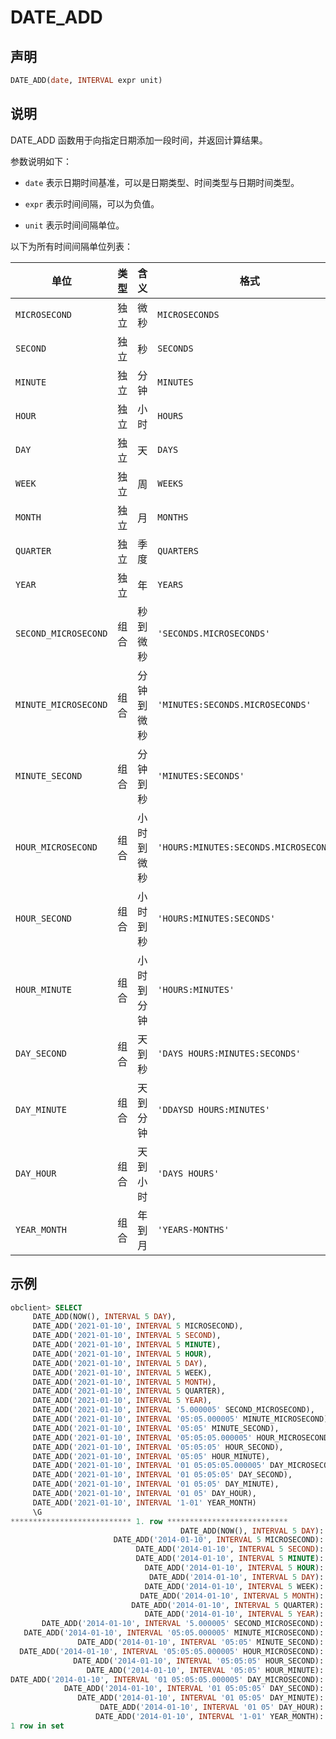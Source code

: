 DATE_ADD 
=============================



声明 
-----------------------

```sql
DATE_ADD(date, INTERVAL expr unit)
```



说明 
-----------------------

DATE_ADD 函数用于向指定日期添加一段时间，并返回计算结果。

参数说明如下：

* `date` 表示日期时间基准，可以是日期类型、时间类型与日期时间类型。

  

* `expr` 表示时间间隔，可以为负值。

  

* `unit` 表示时间间隔单位。

  




以下为所有时间间隔单位列表：


|          单位          | 类型 |  含义   |                   格式                   |
|----------------------|----|-------|----------------------------------------|
| `MICROSECOND`        | 独立 | 微秒    | `MICROSECONDS`                         |
| `SECOND`             | 独立 | 秒     | `SECONDS`                              |
| `MINUTE`             | 独立 | 分钟    | `MINUTES`                              |
| `HOUR`               | 独立 | 小时    | `HOURS`                                |
| `DAY`                | 独立 | 天     | `DAYS`                                 |
| `WEEK`               | 独立 | 周     | `WEEKS`                                |
| `MONTH`              | 独立 | 月     | `MONTHS`                               |
| `QUARTER`            | 独立 | 季度    | `QUARTERS`                             |
| `YEAR`               | 独立 | 年     | `YEARS`                                |
| `SECOND_MICROSECOND` | 组合 | 秒到微秒  | `'SECONDS.MICROSECONDS'`               |
| `MINUTE_MICROSECOND` | 组合 | 分钟到微秒 | `'MINUTES:SECONDS.MICROSECONDS'`       |
| `MINUTE_SECOND`      | 组合 | 分钟到秒  | `'MINUTES:SECONDS'`                    |
| `HOUR_MICROSECOND`   | 组合 | 小时到微秒 | `'HOURS:MINUTES:SECONDS.MICROSECONDS'` |
| `HOUR_SECOND`        | 组合 | 小时到秒  | `'HOURS:MINUTES:SECONDS'`              |
| `HOUR_MINUTE`        | 组合 | 小时到分钟 | `'HOURS:MINUTES'`                      |
| `DAY_SECOND`         | 组合 | 天到秒   | `'DAYS HOURS:MINUTES:SECONDS'`         |
| `DAY_MINUTE`         | 组合 | 天到分钟  | `'DDAYSD HOURS:MINUTES'`               |
| `DAY_HOUR`           | 组合 | 天到小时  | `'DAYS HOURS'`                         |
| `YEAR_MONTH`         | 组合 | 年到月   | `'YEARS-MONTHS'`                       |



示例 
-----------------------

```sql
obclient> SELECT
     DATE_ADD(NOW(), INTERVAL 5 DAY),
     DATE_ADD('2021-01-10', INTERVAL 5 MICROSECOND),
     DATE_ADD('2021-01-10', INTERVAL 5 SECOND),
     DATE_ADD('2021-01-10', INTERVAL 5 MINUTE),
     DATE_ADD('2021-01-10', INTERVAL 5 HOUR),
     DATE_ADD('2021-01-10', INTERVAL 5 DAY),
     DATE_ADD('2021-01-10', INTERVAL 5 WEEK),
     DATE_ADD('2021-01-10', INTERVAL 5 MONTH),
     DATE_ADD('2021-01-10', INTERVAL 5 QUARTER),
     DATE_ADD('2021-01-10', INTERVAL 5 YEAR),
     DATE_ADD('2021-01-10', INTERVAL '5.000005' SECOND_MICROSECOND),
     DATE_ADD('2021-01-10', INTERVAL '05:05.000005' MINUTE_MICROSECOND),
     DATE_ADD('2021-01-10', INTERVAL '05:05' MINUTE_SECOND),
     DATE_ADD('2021-01-10', INTERVAL '05:05:05.000005' HOUR_MICROSECOND),
     DATE_ADD('2021-01-10', INTERVAL '05:05:05' HOUR_SECOND),
     DATE_ADD('2021-01-10', INTERVAL '05:05' HOUR_MINUTE),
     DATE_ADD('2021-01-10', INTERVAL '01 05:05:05.000005' DAY_MICROSECOND),
     DATE_ADD('2021-01-10', INTERVAL '01 05:05:05' DAY_SECOND),
     DATE_ADD('2021-01-10', INTERVAL '01 05:05' DAY_MINUTE),
     DATE_ADD('2021-01-10', INTERVAL '01 05' DAY_HOUR),
     DATE_ADD('2021-01-10', INTERVAL '1-01' YEAR_MONTH)
     \G
*************************** 1. row ***************************
                                      DATE_ADD(NOW(), INTERVAL 5 DAY): 2021-04-21 16:04:53
                       DATE_ADD('2014-01-10', INTERVAL 5 MICROSECOND): 2021-01-10 00:00:00.000005
                            DATE_ADD('2014-01-10', INTERVAL 5 SECOND): 2021-01-10 00:00:05
                            DATE_ADD('2014-01-10', INTERVAL 5 MINUTE): 2021-01-10 00:05:00
                              DATE_ADD('2014-01-10', INTERVAL 5 HOUR): 2021-01-10 05:00:00
                               DATE_ADD('2014-01-10', INTERVAL 5 DAY): 2021-01-15
                              DATE_ADD('2014-01-10', INTERVAL 5 WEEK): 2021-02-14
                             DATE_ADD('2014-01-10', INTERVAL 5 MONTH): 2021-06-10
                           DATE_ADD('2014-01-10', INTERVAL 5 QUARTER): 2021-04-10
                              DATE_ADD('2014-01-10', INTERVAL 5 YEAR): 2021-01-10
       DATE_ADD('2014-01-10', INTERVAL '5.000005' SECOND_MICROSECOND): 2021-01-10 00:00:05.000005
   DATE_ADD('2014-01-10', INTERVAL '05:05.000005' MINUTE_MICROSECOND): 2021-01-10 00:05:05.000005
               DATE_ADD('2014-01-10', INTERVAL '05:05' MINUTE_SECOND): 2021-01-10 00:05:05
  DATE_ADD('2014-01-10', INTERVAL '05:05:05.000005' HOUR_MICROSECOND): 2021-01-10 05:05:05.000005
              DATE_ADD('2014-01-10', INTERVAL '05:05:05' HOUR_SECOND): 2021-01-10 05:05:05
                 DATE_ADD('2014-01-10', INTERVAL '05:05' HOUR_MINUTE): 2021-01-10 05:05:00
DATE_ADD('2014-01-10', INTERVAL '01 05:05:05.000005' DAY_MICROSECOND): 2021-01-11 05:05:05.000005
            DATE_ADD('2014-01-10', INTERVAL '01 05:05:05' DAY_SECOND): 2021-01-11 05:05:05
               DATE_ADD('2014-01-10', INTERVAL '01 05:05' DAY_MINUTE): 2021-01-11 05:05:00
                    DATE_ADD('2014-01-10', INTERVAL '01 05' DAY_HOUR): 2021-01-11 05:00:00
                   DATE_ADD('2014-01-10', INTERVAL '1-01' YEAR_MONTH): 2021-02-10
1 row in set 
```


